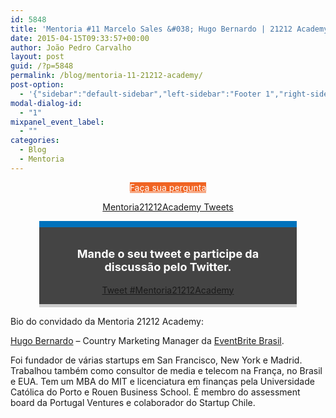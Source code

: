 ```yaml
---
id: 5848
title: 'Mentoria #11 Marcelo Sales &#038; Hugo Bernardo | 21212 Academy'
date: 2015-04-15T09:33:57+00:00
author: João Pedro Carvalho
layout: post
guid: /?p=5848
permalink: /blog/mentoria-11-21212-academy/
post-option:
  - '{"sidebar":"default-sidebar","left-sidebar":"Footer 1","right-sidebar":"Footer 1","page-title":"","page-caption":""}'
modal-dialog-id:
  - "1"
mixpanel_event_label:
  - ""
categories:
  - Blog
  - Mentoria
---
```

<p style="text-align: center;">
  <a class="gdlr-button medium" href="http://www.google.com/url?q=http%3A%2F%2Feepurl.com%2FbfcrHj&sa=D&sntz=1&usg=AFQjCNGObjsy7xsTsnbkPeXxuSC43qf2mA" target="_self"  style="color:#ffffff; background-color:#f06423; "  >Faça sua pergunta</a>
</p>

<p style="text-align: center;">
</p>

<p style="text-align: center;">
  <a class="twitter-timeline" href="https://twitter.com/hashtag/Mentoria21212Academy" data-widget-id="560158493144260608" data-chrome="nofooter noborders transparent">Mentoria21212Academy Tweets</a>
</p>

<div class="tweet-container" style="width: 76%; margin: auto; padding: 1em; background: #444444; border-top: 10px solid #0072bc; border-bottom: 5px solid #cccccc; margin-bottom: 1em;">
  <div class="tweet-description">
    <p style="font-size: 18px; text-align: center; color: #ffffff!important;">
      <strong>Mande o seu tweet e participe da discussão pelo Twitter.</strong>
    </p>
  </div>

  <div class="tweet-button" style="text-align: center;">
    <a class="twitter-hashtag-button" href="https://twitter.com/intent/tweet?original_referer=http%3A%2F%2Facademy.21212.com%2Fblog%2Fmentoria-11-21212-academy%2F%3Fpreview%3Dtrue%26preview_id%3D4700%26preview_nonce%3Dc423cca8bc%26post_format%3Dstandard&text=%23Mentoria21212Academy&tw_p=tweetbutton&url=http%3A%2F%2Fbit.ly%2FMentoria11" data-size="large"> Tweet #Mentoria21212Academy</a>
  </div>
</div>

Bio do convidado da Mentoria 21212 Academy:

[Hugo Bernardo](https://br.linkedin.com/in/hugobernardo) &#8211; Country Marketing Manager da [EventBrite Brasil](https://www.eventbrite.pt/).

Foi fundador de várias startups em San Francisco, New York e Madrid. Trabalhou também como consultor de media e telecom na França, no Brasil e EUA. Tem um MBA do MIT e licenciatura em finanças pela Universidade Católica do Porto e Rouen Business School. É membro do assessment board da Portugal Ventures e colaborador do Startup Chile.

&nbsp;